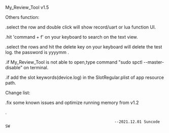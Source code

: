 My_Review_Tool v1.5

Others function: 

.select the row  and double click will show record/uart or lua function UI.

.hit 'command + f' on your keyboard to search on the text view.

.select the rows and hit the delete key on your keyboard will delete the test log. the password is yyyymm .

.if My_Review_Tool is not able to open,type command "sudo spctl --master-disable" on terminal.

.if add the slot keywords(device.log) in the SlotRegular.plist of app resource path.


Change list:

.fix some known issues and optimize running memory from v1.2

.



                                                    --2021.12.01 Suncode SW
